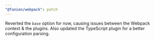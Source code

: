 ```yaml
---
"@fanion/webpack": patch
---
```


Reverted the `base` option for now, causing issues between the Webpack context & the plugins. Also updated the TypeScript plugin for a better configuration parsing.

